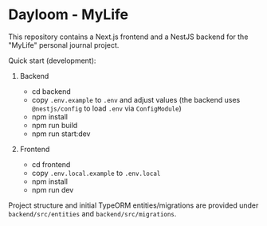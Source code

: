 # Dayloom - MyLife

This repository contains a Next.js frontend and a NestJS backend for the "MyLife" personal journal project.

Quick start (development):

1. Backend

   - cd backend
   - copy `.env.example` to `.env` and adjust values (the backend uses `@nestjs/config` to load `.env` via `ConfigModule`)
   - npm install
   - npm run build
   - npm run start:dev

2. Frontend

   - cd frontend
   - copy `.env.local.example` to `.env.local`
   - npm install
   - npm run dev

Project structure and initial TypeORM entities/migrations are provided under `backend/src/entities` and `backend/src/migrations`.
